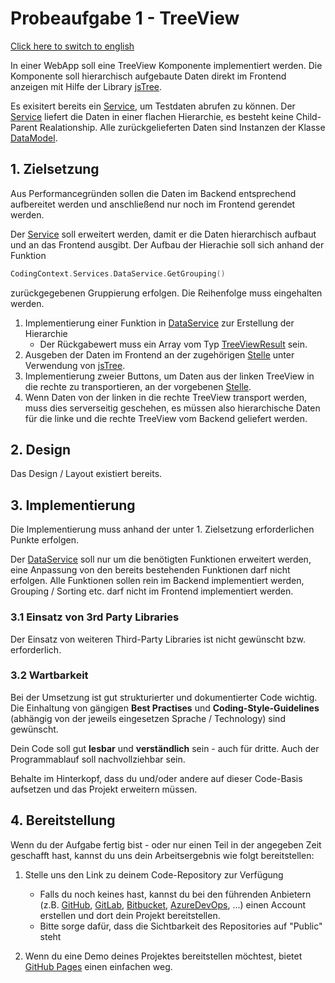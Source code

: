 # Probeaufgabe 1 - TreeView

[Click here to switch to english](README.en-US.md)

In einer WebApp soll eine TreeView Komponente implementiert werden. Die Komponente soll hierarchisch aufgebaute Daten direkt im Frontend anzeigen mit Hilfe der Library [jsTree](https://www.jstree.com/docs).

Es exisitert bereits ein [Service](Services/DataService.cs), um Testdaten abrufen zu können. Der [Service](Services/DataService.cs) liefert die Daten in einer flachen Hierarchie, es besteht keine Child-Parent Realationship. Alle zurückgelieferten Daten sind Instanzen der Klasse [DataModel](Models/DataModel.cs).

## 1. Zielsetzung

Aus Performancegründen sollen die Daten im Backend entsprechend aufbereitet werden und anschließend nur noch im Frontend gerendet werden.

Der [Service](Services/DataService.cs) soll erweitert werden, damit er die Daten hierarchisch aufbaut und an das Frontend ausgibt. Der Aufbau der Hierachie soll sich anhand der Funktion

```cpp
CodingContext.Services.DataService.GetGrouping()
```

zurückgegebenen Gruppierung erfolgen. Die Reihenfolge muss eingehalten werden.

1. Implementierung einer Funktion in [DataService](Services/DataService.cs) zur Erstellung der Hierarchie
   - Der Rückgabewert muss ein Array vom Typ [TreeViewResult](Models/TreeViewResult.cs) sein.
2. Ausgeben der Daten im Frontend an der zugehörigen [Stelle](Views/Home/Index.cshtml) unter Verwendung von [jsTree](https://www.jstree.com/docs).
3. Implementierung zweier Buttons, um Daten aus der linken TreeView in die rechte zu transportieren, an der vorgebenen [Stelle](Views/Home/Index.cshtml).
4. Wenn Daten von der linken in die rechte TreeView transport werden, muss dies serverseitig geschehen, es müssen also hierarchische Daten für die linke und die rechte TreeView vom Backend geliefert werden.

## 2. Design

Das Design / Layout existiert bereits.

## 3. Implementierung

Die Implementierung muss anhand der unter 1. Zielsetzung erforderlichen Punkte erfolgen.

Der [DataService](Services/DataService.cs) soll nur um die benötigten Funktionen erweitert werden, eine Anpassung von den bereits bestehenden Funktionen darf nicht erfolgen. Alle Funktionen sollen rein im Backend implementiert werden, Grouping / Sorting etc. darf nicht im Frontend implementiert werden.

### 3.1 Einsatz von 3rd Party Libraries

Der Einsatz von weiteren Third-Party Libraries ist nicht gewünscht bzw. erforderlich.

### 3.2 Wartbarkeit

Bei der Umsetzung ist gut strukturierter und dokumentierter Code wichtig. Die Einhaltung von gängigen **Best Practises** und **Coding-Style-Guidelines** (abhängig von der jeweils eingesetzen Sprache / Technology) sind gewünscht.

Dein Code soll gut **lesbar** und **verständlich** sein - auch für dritte. Auch der Programmablauf soll nachvollziehbar sein.

Behalte im Hinterkopf, dass du und/oder andere auf dieser Code-Basis aufsetzen und das Projekt erweitern müssen.

## 4. Bereitstellung

Wenn du der Aufgabe fertig bist - oder nur einen Teil in der angegeben Zeit geschafft hast, kannst du uns dein Arbeitsergebnis wie folgt bereitstellen:

1. Stelle uns den Link zu deinem Code-Repository zur Verfügung
   - Falls du noch keines hast, kannst du bei den führenden Anbietern (z.B. [GitHub](https://github.com/), [GitLab](https://about.gitlab.com/), [Bitbucket](https://bitbucket.org/), [AzureDevOps](https://dev.azure.com/), ...) einen Account erstellen und dort dein Projekt bereitstellen.
   - Bitte sorge dafür, dass die Sichtbarkeit des Repositories auf "Public" steht

2. Wenn du eine Demo deines Projektes bereitstellen möchtest, bietet [GitHub Pages](https://pages.github.com/) einen einfachen weg.
